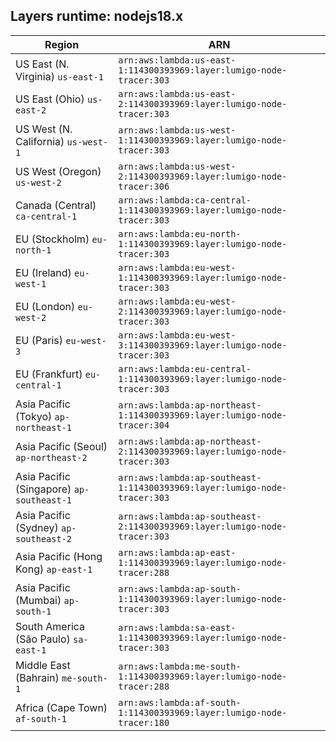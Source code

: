 Layers runtime: nodejs18.x
----
| Region | ARN |
| --- | --- |
|US East (N. Virginia)  `us-east-1`|`arn:aws:lambda:us-east-1:114300393969:layer:lumigo-node-tracer:303`|
|US East (Ohio)  `us-east-2`|`arn:aws:lambda:us-east-2:114300393969:layer:lumigo-node-tracer:303`|
|US West (N. California)  `us-west-1`|`arn:aws:lambda:us-west-1:114300393969:layer:lumigo-node-tracer:303`|
|US West (Oregon)  `us-west-2`|`arn:aws:lambda:us-west-2:114300393969:layer:lumigo-node-tracer:306`|
|Canada (Central)  `ca-central-1`|`arn:aws:lambda:ca-central-1:114300393969:layer:lumigo-node-tracer:303`|
|EU (Stockholm)  `eu-north-1`|`arn:aws:lambda:eu-north-1:114300393969:layer:lumigo-node-tracer:303`|
|EU (Ireland)  `eu-west-1`|`arn:aws:lambda:eu-west-1:114300393969:layer:lumigo-node-tracer:303`|
|EU (London)  `eu-west-2`|`arn:aws:lambda:eu-west-2:114300393969:layer:lumigo-node-tracer:303`|
|EU (Paris)  `eu-west-3`|`arn:aws:lambda:eu-west-3:114300393969:layer:lumigo-node-tracer:303`|
|EU (Frankfurt)  `eu-central-1`|`arn:aws:lambda:eu-central-1:114300393969:layer:lumigo-node-tracer:303`|
|Asia Pacific (Tokyo)  `ap-northeast-1`|`arn:aws:lambda:ap-northeast-1:114300393969:layer:lumigo-node-tracer:304`|
|Asia Pacific (Seoul)  `ap-northeast-2`|`arn:aws:lambda:ap-northeast-2:114300393969:layer:lumigo-node-tracer:303`|
|Asia Pacific (Singapore)  `ap-southeast-1`|`arn:aws:lambda:ap-southeast-1:114300393969:layer:lumigo-node-tracer:303`|
|Asia Pacific (Sydney)  `ap-southeast-2`|`arn:aws:lambda:ap-southeast-2:114300393969:layer:lumigo-node-tracer:303`|
|Asia Pacific (Hong Kong)  `ap-east-1`|`arn:aws:lambda:ap-east-1:114300393969:layer:lumigo-node-tracer:288`|
|Asia Pacific (Mumbai)  `ap-south-1`|`arn:aws:lambda:ap-south-1:114300393969:layer:lumigo-node-tracer:303`|
|South America (São Paulo)  `sa-east-1`|`arn:aws:lambda:sa-east-1:114300393969:layer:lumigo-node-tracer:303`|
|Middle East (Bahrain)  `me-south-1`|`arn:aws:lambda:me-south-1:114300393969:layer:lumigo-node-tracer:288`|
|Africa (Cape Town)  `af-south-1`|`arn:aws:lambda:af-south-1:114300393969:layer:lumigo-node-tracer:180`|

